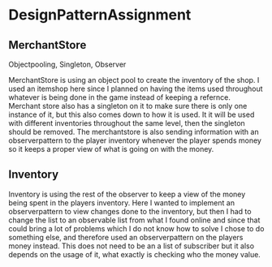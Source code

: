 # DesignPatternAssignment

## MerchantStore

Objectpooling, Singleton, Observer

MerchantStore is using an object pool to create the inventory of the shop. I used an itemshop here since I planned on having the items used throughout whatever is being done in the game instead of keeping a refernce. Merchant store also has a singleton on it to make sure there is only one instance of it, but this also comes down to how it is used. It it will be used with different inventories throughout the same level, then the singleton should be removed. The merchantstore is also sending information with an observerpattern to the player inventory whenever the player spends money so it keeps a proper view of what is going on with the money.

## Inventory

Inventory is using the rest of the observer to keep a view of the money being spent in the players inventory. Here I wanted to implement an observerpattern to view changes done to the inventory, but then I had to change the list to an observable list from what I found online and since that could bring a lot of problems which I do not know how to solve I chose to do something else, and therefore used an observerpattern on the players money instead. This does not need to be an a list of subscriber but it also depends on the usage of it, what exactly is checking who the money value.
